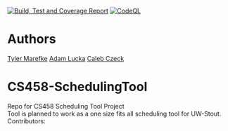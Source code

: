 [![Build, Test and Coverage Report](https://github.com/Kirbitz/CS458-SchedulingTool/actions/workflows/BuildCodeCoverage.yml/badge.svg)](https://github.com/Kirbitz/CS458-SchedulingTool/actions/workflows/BuildCodeCoverage.yml) 
[![CodeQL](https://github.com/Kirbitz/CS458-SchedulingTool/actions/workflows/CodeQLAnalysis.yml/badge.svg)](https://github.com/Kirbitz/CS458-SchedulingTool/actions/workflows/CodeQLAnalysis.yml) <br />

# Authors
[Tyler Marefke](https://github.com/kirbitz)
[Adam Lucka](https://github.com/AdamLucka)
[Caleb Czeck](https://github.com/Blackkirby72)

# CS458-SchedulingTool
Repo for CS458 Scheduling Tool Project <br/>
Tool is planned to work as a one size fits all scheduling tool for UW-Stout.
Contributors:
